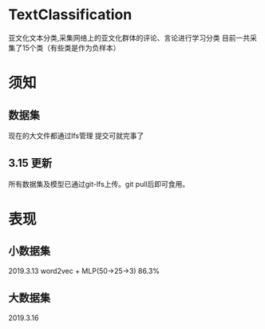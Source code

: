 # TextClassification
亚文化文本分类,采集网络上的亚文化群体的评论、言论进行学习分类 目前一共采集了15个类（有些类是作为负样本）

# 须知
## 数据集
现在的大文件都通过lfs管理 提交可就完事了

## 3.15 更新
所有数据集及模型已通过git-lfs上传。git pull后即可食用。

# 表现
## 小数据集
2019.3.13 word2vec + MLP(50->25->3) 86.3%

## 大数据集
2019.3.16
